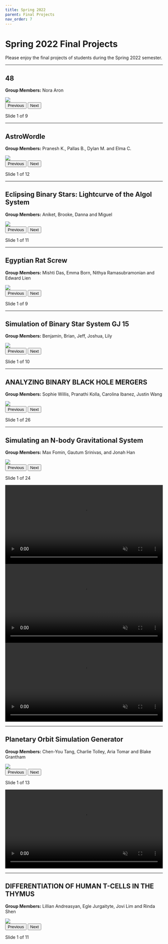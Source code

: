 ```yaml
---
title: Spring 2022
parent: Final Projects
nav_order: 7
---
```


# Spring 2022 Final Projects
Please enjoy the final projects of students during the Spring 2022 semester.

---

## 48 
**Group Members:** Nora Aron

<div class="slider" id="slider-group1">
  <img class="slide-img" src="/assets/projects/spring-2022/Group1/slide1.jpg" style="max-width: 100%;">
  <br>
  <button onclick="changeSlide('slider-group1', -1)">Previous</button>
  <button onclick="changeSlide('slider-group1', 1)">Next</button>
  <p id="slider-group1-status">Slide 1 of 9</p>
</div>

---

## AstroWordle
**Group Members:** Pranesh K., Pallas B., Dylan M. and Elma C.

<div class="slider" id="slider-group2">
  <img class="slide-img" src="/assets/projects/spring-2022/Group2/slide1.jpg" style="max-width: 100%;">
  <br>
  <button onclick="changeSlide('slider-group2', -1)">Previous</button>
  <button onclick="changeSlide('slider-group2', 1)">Next</button>
  <p id="slider-group2-status">Slide 1 of 12</p>
</div>

---

## Eclipsing Binary Stars: Lightcurve of the Algol System
**Group Members:** Aniket, Brooke, Danna and Miguel

<div class="slider" id="slider-group3">
  <img class="slide-img" src="/assets/projects/spring-2022/Group3/slide1.jpg" style="max-width: 100%;">
  <br>
  <button onclick="changeSlide('slider-group3', -1)">Previous</button>
  <button onclick="changeSlide('slider-group3', 1)">Next</button>
  <p id="slider-group3-status">Slide 1 of 11</p>
</div>

---

## Egyptian Rat Screw
**Group Members:** Mishti Das, Emma Born, Nithya Ramasubramonian and Edward Lien

<div class="slider" id="slider-group4">
  <img class="slide-img" src="/assets/projects/spring-2022/Group4/slide1.jpg" style="max-width: 100%;">
  <br>
  <button onclick="changeSlide('slider-group4', -1)">Previous</button>
  <button onclick="changeSlide('slider-group4', 1)">Next</button>
  <p id="slider-group4-status">Slide 1 of 9</p>
</div>

--- 

## Simulation of Binary Star System GJ 15
**Group Members:** Benjamin, Brian, Jeff, Joshua, Lily

<div class="slider" id="slider-group5">
  <img class="slide-img" src="/assets/projects/spring-2022/Group5/slide1.jpg" style="max-width: 100%;">
  <br>
  <button onclick="changeSlide('slider-group5', -1)">Previous</button>
  <button onclick="changeSlide('slider-group5', 1)">Next</button>
  <p id="slider-group5-status">Slide 1 of 10</p>
</div>

---

## ANALYZING BINARY BLACK HOLE MERGERS
**Group Members:** Sophie Willis, Pranathi Kolla, Carolina Ibanez, Justin Wang

<div class="slider" id="slider-group6">
  <img class="slide-img" src="/assets/projects/spring-2022/Group6/slide1.jpg" style="max-width: 100%;">
  <br>
  <button onclick="changeSlide('slider-group6', -1)">Previous</button>
  <button onclick="changeSlide('slider-group6', 1)">Next</button>
  <p id="slider-group6-status">Slide 1 of 26</p>
</div>

---

## Simulating an N-body Gravitational System
**Group Members:** Max Fomin, Gautum Srinivas, and Jonah Han

<div class="slider" id="slider-group7">
  <img class="slide-img" src="/assets/projects/spring-2022/Group7/slide1.jpg" style="max-width: 100%;">
  <br>
  <button onclick="changeSlide('slider-group7', -1)">Previous</button>
  <button onclick="changeSlide('slider-group7', 1)">Next</button>
  <p id="slider-group7-status">Slide 1 of 24</p>
</div>

<video width="100%" controls loop autoplay muted>
  <source src="/assets/projects/spring-2022/Group7/Group7.mp4" type="video/mp4">
  Your browser does not support the video tag.
</video>

<video width="100%" controls loop autoplay muted>
  <source src="/assets/projects/spring-2022/Group7/Group7_2.mp4" type="video/mp4">
  Your browser does not support the video tag.
</video>

<video width="100%" controls loop autoplay muted>
  <source src="/assets/projects/spring-2022/Group7/Group7_3.mp4" type="video/mp4">
  Your browser does not support the video tag.
</video>

---

## Planetary Orbit Simulation Generator
**Group Members:** Chen-You Tang, Charlie Tolley, Aria Tomar and Blake Grantham

<div class="slider" id="slider-group8">
  <img class="slide-img" src="/assets/projects/spring-2022/Group8/slide1.jpg" style="max-width: 100%;">
  <br>
  <button onclick="changeSlide('slider-group8', -1)">Previous</button>
  <button onclick="changeSlide('slider-group8', 1)">Next</button>
  <p id="slider-group8-status">Slide 1 of 13</p>
</div>

<video width="100%" controls loop autoplay muted>
  <source src="/assets/projects/spring-2022/Group8/Group8.mp4" type="video/mp4">
  Your browser does not support the video tag.
</video>

---

## DIFFERENTIATION OF HUMAN T-CELLS IN THE THYMUS
**Group Members:** Lillian Andreasyan, Egle Jurgaityte, Jovi Lim and Rinda Shen

<div class="slider" id="slider-group9">
  <img class="slide-img" src="/assets/projects/spring-2022/Group9/slide1.jpg" style="max-width: 100%;">
  <br>
  <button onclick="changeSlide('slider-group9', -1)">Previous</button>
  <button onclick="changeSlide('slider-group9', 1)">Next</button>
  <p id="slider-group9-status">Slide 1 of 11</p>
</div>








<script>
  const slideData = {
      "slider-group1": [
          "/assets/projects/fall-2022/Group1/slide1.jpg",
          "/assets/projects/fall-2022/Group1/slide2.jpg",
          "/assets/projects/fall-2022/Group1/slide3.jpg",
          "/assets/projects/fall-2022/Group1/slide4.jpg",
          "/assets/projects/fall-2022/Group1/slide5.jpg",
          "/assets/projects/fall-2022/Group1/slide6.jpg",
          "/assets/projects/fall-2022/Group1/slide7.jpg"
    ],
      "slider-group2": [
          "/assets/projects/fall-2022/Group2/slide1.jpg",
          "/assets/projects/fall-2022/Group2/slide2.jpg",
          "/assets/projects/fall-2022/Group2/slide3.jpg",
          "/assets/projects/fall-2022/Group2/slide4.jpg",
          "/assets/projects/fall-2022/Group2/slide5.jpg",
          "/assets/projects/fall-2022/Group2/slide6.jpg",
          "/assets/projects/fall-2022/Group2/slide7.jpg",
          "/assets/projects/fall-2022/Group2/slide8.jpg",
          "/assets/projects/fall-2022/Group2/slide9.jpg",
          "/assets/projects/fall-2022/Group2/slide10.jpg",
          "/assets/projects/fall-2022/Group2/slide11.jpg",
          "/assets/projects/fall-2022/Group2/slide12.jpg"
    ],
      "slider-group3": [
          "/assets/projects/fall-2022/Group3/slide1.jpg",
          "/assets/projects/fall-2022/Group3/slide2.jpg",
          "/assets/projects/fall-2022/Group3/slide3.jpg",
          "/assets/projects/fall-2022/Group3/slide4.jpg",
          "/assets/projects/fall-2022/Group3/slide5.jpg",
          "/assets/projects/fall-2022/Group3/slide6.jpg",
          "/assets/projects/fall-2022/Group3/slide7.jpg",
          "/assets/projects/fall-2022/Group3/slide8.jpg",
          "/assets/projects/fall-2022/Group3/slide9.jpg",
          "/assets/projects/fall-2022/Group3/slide10.jpg",
          "/assets/projects/fall-2022/Group3/slide11.jpg"
    ],
      "slider-group4": [
          "/assets/projects/fall-2022/Group4/slide1.jpg",
          "/assets/projects/fall-2022/Group4/slide2.jpg",
          "/assets/projects/fall-2022/Group4/slide3.jpg",
          "/assets/projects/fall-2022/Group4/slide4.jpg",
          "/assets/projects/fall-2022/Group4/slide5.jpg",
          "/assets/projects/fall-2022/Group4/slide6.jpg",
          "/assets/projects/fall-2022/Group4/slide7.jpg",
          "/assets/projects/fall-2022/Group4/slide8.jpg",
          "/assets/projects/fall-2022/Group4/slide9.jpg"
      ],
      "slider-group5": [
          "/assets/projects/fall-2022/Group5/slide1.jpg",
          "/assets/projects/fall-2022/Group5/slide2.jpg",
          "/assets/projects/fall-2022/Group5/slide3.jpg",
          "/assets/projects/fall-2022/Group5/slide4.jpg",
          "/assets/projects/fall-2022/Group5/slide5.jpg",
          "/assets/projects/fall-2022/Group5/slide6.jpg",
          "/assets/projects/fall-2022/Group5/slide7.jpg",
          "/assets/projects/fall-2022/Group5/slide8.jpg",
          "/assets/projects/fall-2022/Group5/slide9.jpg",
          "/assets/projects/fall-2022/Group5/slide10.jpg"
      ],
      "slider-group6": [
          "/assets/projects/fall-2022/Group6/slide1.jpg",
          "/assets/projects/fall-2022/Group6/slide2.jpg",
          "/assets/projects/fall-2022/Group6/slide3.jpg",
          "/assets/projects/fall-2022/Group6/slide4.jpg",
          "/assets/projects/fall-2022/Group6/slide5.jpg",
          "/assets/projects/fall-2022/Group6/slide6.jpg",
          "/assets/projects/fall-2022/Group6/slide7.jpg",
          "/assets/projects/fall-2022/Group6/slide8.jpg",
          "/assets/projects/fall-2022/Group6/slide9.jpg",
          "/assets/projects/fall-2022/Group6/slide10.jpg",
          "/assets/projects/fall-2022/Group6/slide11.jpg",
          "/assets/projects/fall-2022/Group6/slide12.jpg",
          "/assets/projects/fall-2022/Group6/slide13.jpg",
          "/assets/projects/fall-2022/Group6/slide14.jpg",
          "/assets/projects/fall-2022/Group6/slide15.jpg",
          "/assets/projects/fall-2022/Group6/slide16.jpg",
          "/assets/projects/fall-2022/Group6/slide17.jpg",
          "/assets/projects/fall-2022/Group6/slide18.jpg",
          "/assets/projects/fall-2022/Group6/slide19.jpg",
          "/assets/projects/fall-2022/Group6/slide20.jpg",
          "/assets/projects/fall-2022/Group6/slide21.jpg",
          "/assets/projects/fall-2022/Group6/slide22.jpg",
          "/assets/projects/fall-2022/Group6/slide23.jpg",
          "/assets/projects/fall-2022/Group6/slide24.jpg",
          "/assets/projects/fall-2022/Group6/slide25.jpg",
          "/assets/projects/fall-2022/Group6/slide26.jpg"
      ],
      "slider-group7": [
          "/assets/projects/fall-2022/Group7/slide1.jpg",
          "/assets/projects/fall-2022/Group7/slide2.jpg",
          "/assets/projects/fall-2022/Group7/slide3.jpg",
          "/assets/projects/fall-2022/Group7/slide4.jpg",
          "/assets/projects/fall-2022/Group7/slide5.jpg",
          "/assets/projects/fall-2022/Group7/slide6.jpg",
          "/assets/projects/fall-2022/Group7/slide7.jpg",
          "/assets/projects/fall-2022/Group7/slide8.jpg",
          "/assets/projects/fall-2022/Group7/slide9.jpg",
          "/assets/projects/fall-2022/Group7/slide10.jpg",
          "/assets/projects/fall-2022/Group7/slide11.jpg",
          "/assets/projects/fall-2022/Group7/slide12.jpg",
          "/assets/projects/fall-2022/Group7/slide13.jpg",
          "/assets/projects/fall-2022/Group7/slide14.jpg",
          "/assets/projects/fall-2022/Group7/slide15.jpg",
          "/assets/projects/fall-2022/Group7/slide16.jpg",
          "/assets/projects/fall-2022/Group7/slide17.jpg",
          "/assets/projects/fall-2022/Group7/slide18.jpg",
          "/assets/projects/fall-2022/Group7/slide19.jpg",
          "/assets/projects/fall-2022/Group7/slide20.jpg",
          "/assets/projects/fall-2022/Group7/slide21.jpg",
          "/assets/projects/fall-2022/Group7/slide22.jpg",
          "/assets/projects/fall-2022/Group7/slide23.jpg",
          "/assets/projects/fall-2022/Group7/slide24.jpg"
      ],
      "slider-group8": [
          "/assets/projects/fall-2022/Group8/slide1.jpg",
          "/assets/projects/fall-2022/Group8/slide2.jpg",
          "/assets/projects/fall-2022/Group8/slide3.jpg",
          "/assets/projects/fall-2022/Group8/slide4.jpg",
          "/assets/projects/fall-2022/Group8/slide5.jpg",
          "/assets/projects/fall-2022/Group8/slide6.jpg",
          "/assets/projects/fall-2022/Group8/slide7.jpg",
          "/assets/projects/fall-2022/Group8/slide8.jpg",
          "/assets/projects/fall-2022/Group8/slide9.jpg",
          "/assets/projects/fall-2022/Group8/slide10.jpg",
          "/assets/projects/fall-2022/Group8/slide11.jpg",
          "/assets/projects/fall-2022/Group8/slide12.jpg",
          "/assets/projects/fall-2022/Group8/slide13.jpg"
      ],
      "slider-group9": [
          "/assets/projects/fall-2022/Group9/slide1.jpg",
          "/assets/projects/fall-2022/Group9/slide2.jpg",
          "/assets/projects/fall-2022/Group9/slide3.jpg",
          "/assets/projects/fall-2022/Group9/slide4.jpg",
          "/assets/projects/fall-2022/Group9/slide5.jpg",
          "/assets/projects/fall-2022/Group9/slide6.jpg",
          "/assets/projects/fall-2022/Group9/slide7.jpg",
          "/assets/projects/fall-2022/Group9/slide8.jpg",
          "/assets/projects/fall-2022/Group9/slide9.jpg",
          "/assets/projects/fall-2022/Group9/slide10.jpg",
          "/assets/projects/fall-2022/Group9/slide11.jpg"
      ]
  };

  const slideIndexes = {};

  function updateSlide(sliderId) {
    const img = document.querySelector(`#${sliderId} .slide-img`);
    const status = document.getElementById(`${sliderId}-status`);
    const slides = slideData[sliderId];
    const index = slideIndexes[sliderId];

    img.src = slides[index];
    status.textContent = `Slide ${index + 1} of ${slides.length}`;
  }

  function changeSlide(sliderId, direction) {
    const total = slideData[sliderId].length;
    if (!(sliderId in slideIndexes)) {
      slideIndexes[sliderId] = 0;
    }
    slideIndexes[sliderId] = Math.max(0, Math.min(slideIndexes[sliderId] + direction, total - 1));
    updateSlide(sliderId);
  }

  // Initialize all sliders on page load
  for (const sliderId in slideData) {
    slideIndexes[sliderId] = 0;
    updateSlide(sliderId);
  }
</script>